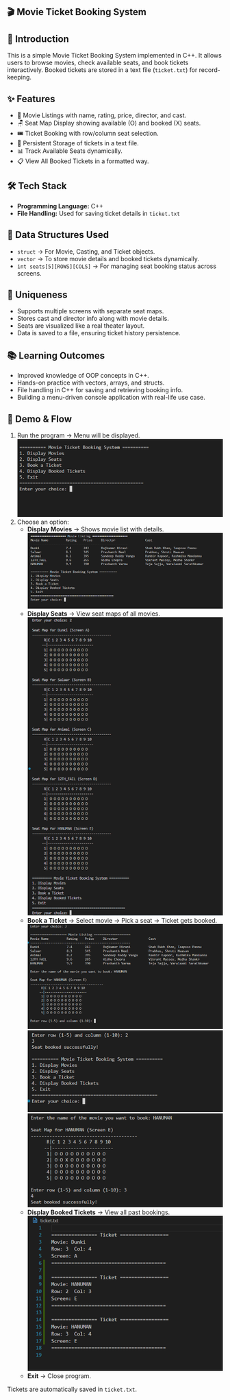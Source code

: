 🎬 Movie Ticket Booking System
---

📖 **Introduction**
---
This is a simple Movie Ticket Booking System implemented in C++. It allows users to browse movies, check available seats, and book tickets interactively. Booked tickets are stored in a text file (`ticket.txt`) for record-keeping.

✨ **Features**
---
- 🎥 Movie Listings with name, rating, price, director, and cast.  
- 🪑 Seat Map Display showing available (O) and booked (X) seats.  
- 🎟️ Ticket Booking with row/column seat selection.  
- 📂 Persistent Storage of tickets in a text file.  
- 📊 Track Available Seats dynamically.  
- 📋 View All Booked Tickets in a formatted way.  

🛠 **Tech Stack**
---
- **Programming Language:** C++  
- **File Handling:** Used for saving ticket details in `ticket.txt`  

📂 **Data Structures Used**
---
- `struct` → For Movie, Casting, and Ticket objects.  
- `vector` → To store movie details and booked tickets dynamically.  
- `int seats[5][ROWS][COLS]` → For managing seat booking status across screens.  

🌟 **Uniqueness**
---
- Supports multiple screens with separate seat maps.  
- Stores cast and director info along with movie details.  
- Seats are visualized like a real theater layout.  
- Data is saved to a file, ensuring ticket history persistence.  

📚 **Learning Outcomes**
---
- Improved knowledge of OOP concepts in C++.  
- Hands-on practice with vectors, arrays, and structs.  
- File handling in C++ for saving and retrieving booking info.  
- Building a menu-driven console application with real-life use case.  

🎥 **Demo & Flow**
---
1. Run the program → Menu will be displayed. <br>
![Menu Screenshot](assets/1.PNG) <br>
2. Choose an option:  
   - **Display Movies** → Shows movie list with details. <br>
![movies Screenshot](assets/2.PNG) <br>
   - **Display Seats** → View seat maps of all movies. <br>
![seats Screenshot](assets/3.PNG) <br>
   - **Book a Ticket** → Select movie → Pick a seat → Ticket gets booked.
![movie Screenshot](assets/4.PNG)   ![book Screenshot](assets/5.PNG)  ![Menu Screenshot](assets/6.PNG) <br>
   - **Display Booked Tickets** → View all past bookings.  <br>
![Menu Screenshot](assets/7.PNG) <br>
   - **Exit** → Close program.  

Tickets are automatically saved in `ticket.txt`. <br>


